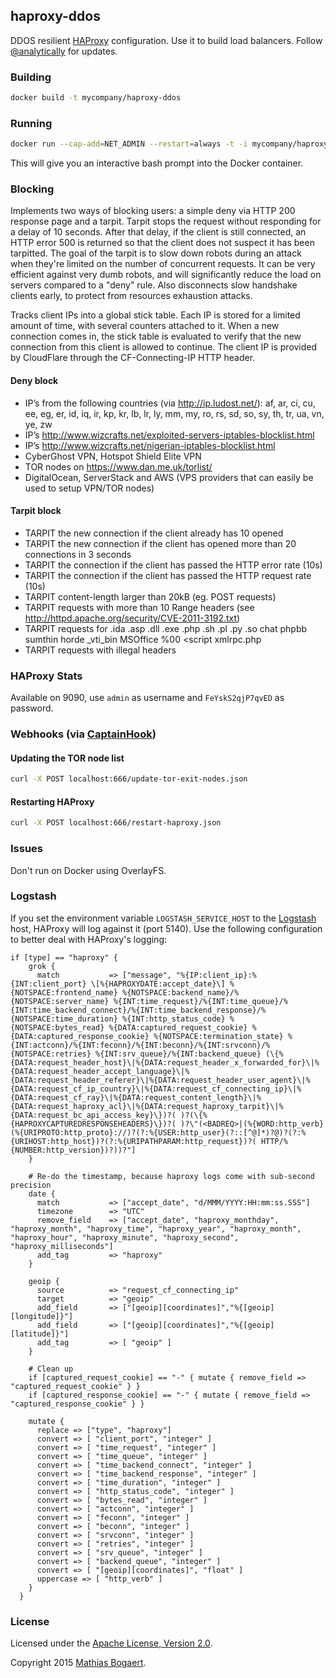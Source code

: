 ## haproxy-ddos

DDOS resilient [HAProxy](http://www.haproxy.org/) configuration. Use it to build load balancers.
Follow [@analytically](http://twitter.com/analytically) for updates.

### Building

```sh
docker build -t mycompany/haproxy-ddos
```

### Running

```sh
docker run --cap-add=NET_ADMIN --restart=always -t -i mycompany/haproxy-ddos bash
```

This will give you an interactive bash prompt into the Docker container.

### Blocking

Implements two ways of blocking users: a simple deny via HTTP 200 response page and a tarpit. Tarpit stops the request without responding for a delay of
10 seconds. After that delay, if the client is still connected, an HTTP error 500 is returned so that the client does not suspect it has been tarpitted.
The goal of the tarpit is to slow down robots during an attack when they're limited on the number of concurrent requests. It can be very efficient against
very dumb robots, and will significantly reduce the load on servers compared to a "deny" rule. Also disconnects slow handshake clients early, to protect from
resources exhaustion attacks.

Tracks client IPs into a global stick table. Each IP is stored for a limited amount of time, with several counters attached to it. When a new connection
comes in, the stick table is evaluated to verify that the new connection from this client is allowed to continue. The client IP is provided by CloudFlare
through the CF-Connecting-IP HTTP header.

#### Deny block

- IP’s from the following countries (via http://ip.ludost.net/): af, ar, ci, cu, ee, eg, er, id, iq, ir, kp, kr, lb, lr, ly, mm, my, ro, rs, sd, so, sy, th, tr, ua, vn, ye, zw
- IP’s http://www.wizcrafts.net/exploited-servers-iptables-blocklist.html
- IP’s http://www.wizcrafts.net/nigerian-iptables-blocklist.html
- CyberGhost VPN, Hotspot Shield Elite VPN
- TOR nodes on https://www.dan.me.uk/torlist/
- DigitalOcean, ServerStack and AWS (VPS providers that can easily be used to setup VPN/TOR nodes)

#### Tarpit block

- TARPIT the new connection if the client already has 10 opened
- TARPIT the new connection if the client has opened more than 20 connections in 3 seconds
- TARPIT the connection if the client has passed the HTTP error rate (10s)
- TARPIT the connection if the client has passed the HTTP request rate (10s)
- TARPIT content-length larger than 20kB (eg. POST requests)
- TARPIT requests with more than 10 Range headers (see http://httpd.apache.org/security/CVE-2011-3192.txt)
- TARPIT requests for .ida .asp .dll .exe .php .sh .pl .py .so chat phpbb sumthin horde _vti_bin MSOffice %00 <script xmlrpc.php
- TARPIT requests with illegal headers

### HAProxy Stats

Available on 9090, use `admin` as username and `FeYskS2qjP7qvED` as password.

### Webhooks (via [CaptainHook](https://github.com/bketelsen/captainhook))

#### Updating the TOR node list

```sh
curl -X POST localhost:666/update-tor-exit-nodes.json
```

#### Restarting HAProxy

```sh
curl -X POST localhost:666/restart-haproxy.json
```

### Issues

Don't run on Docker using OverlayFS.

### Logstash

If you set the environment variable `LOGSTASH_SERVICE_HOST` to the [Logstash](http://logstash.net/) host, HAProxy will log against it (port 5140).
Use the following configuration to better deal with HAProxy's logging:

```
if [type] == "haproxy" {
    grok {
      match           => ["message", "%{IP:client_ip}:%{INT:client_port} \[%{HAPROXYDATE:accept_date}\] %{NOTSPACE:frontend_name} %{NOTSPACE:backend_name}/%{NOTSPACE:server_name} %{INT:time_request}/%{INT:time_queue}/%{INT:time_backend_connect}/%{INT:time_backend_response}/%{NOTSPACE:time_duration} %{INT:http_status_code} %{NOTSPACE:bytes_read} %{DATA:captured_request_cookie} %{DATA:captured_response_cookie} %{NOTSPACE:termination_state} %{INT:actconn}/%{INT:feconn}/%{INT:beconn}/%{INT:srvconn}/%{NOTSPACE:retries} %{INT:srv_queue}/%{INT:backend_queue} (\{%{DATA:request_header_host}\|%{DATA:request_header_x_forwarded_for}\|%{DATA:request_header_accept_language}\|%{DATA:request_header_referer}\|%{DATA:request_header_user_agent}\|%{DATA:request_cf_ip_country}\|%{DATA:request_cf_connecting_ip}\|%{DATA:request_cf_ray}\|%{DATA:request_content_length}\|%{DATA:request_haproxy_acl}\|%{DATA:request_haproxy_tarpit}\|%{DATA:request_bc_api_access_key}\})?( )?(\{%{HAPROXYCAPTUREDRESPONSEHEADERS}\})?( )?\"(<BADREQ>|(%{WORD:http_verb} (%{URIPROTO:http_proto}://)?(?:%{USER:http_user}(?::[^@]*)?@)?(?:%{URIHOST:http_host})?(?:%{URIPATHPARAM:http_request})?( HTTP/%{NUMBER:http_version})?))?"]
    }

    # Re-do the timestamp, because haproxy logs come with sub-second precision
    date {
      match           => ["accept_date", "d/MMM/YYYY:HH:mm:ss.SSS"]
      timezone        => "UTC"
      remove_field    => ["accept_date", "haproxy_monthday", "haproxy_month", "haproxy_time", "haproxy_year", "haproxy_month", "haproxy_hour", "haproxy_minute", "haproxy_second", "haproxy_milliseconds"]
      add_tag         => "haproxy"
    }

    geoip {
      source          => "request_cf_connecting_ip"
      target          => "geoip"
      add_field       => ["[geoip][coordinates]","%{[geoip][longitude]}"]
      add_field       => ["[geoip][coordinates]","%{[geoip][latitude]}"]
      add_tag         => [ "geoip" ]
    }

    # Clean up
    if [captured_request_cookie] == "-" { mutate { remove_field => "captured_request_cookie" } }
    if [captured_response_cookie] == "-" { mutate { remove_field => "captured_response_cookie" } }

    mutate {
      replace => ["type", "haproxy"]
      convert => [ "client_port", "integer" ]
      convert => [ "time_request", "integer" ]
      convert => [ "time_queue", "integer" ]
      convert => [ "time_backend_connect", "integer" ]
      convert => [ "time_backend_response", "integer" ]
      convert => [ "time_duration", "integer" ]
      convert => [ "http_status_code", "integer" ]
      convert => [ "bytes_read", "integer" ]
      convert => [ "actconn", "integer" ]
      convert => [ "feconn", "integer" ]
      convert => [ "beconn", "integer" ]
      convert => [ "srvconn", "integer" ]
      convert => [ "retries", "integer" ]
      convert => [ "srv_queue", "integer" ]
      convert => [ "backend_queue", "integer" ]
      convert => [ "[geoip][coordinates]", "float" ]
      uppercase => [ "http_verb" ]
    }
  }
```

### License

Licensed under the [Apache License, Version 2.0](http://www.apache.org/licenses/LICENSE-2.0).

Copyright 2015 [Mathias Bogaert](mailto:mathias.bogaert@gmail.com).